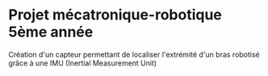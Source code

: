 # Projet mécatronique-robotique 5ème année

Création d'un capteur permettant de localiser l'extrémité d'un bras robotisé grâce à une IMU (Inertial Measurement Unit)

